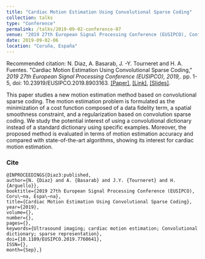 ```yaml
---
title: "Cardiac Motion Estimation Using Convolutional Sparse Coding"
collection: talks
type: "Conference"
permalink: /talks/2019-09-02-conference-07
venue: "2019 27th European Signal Processing Conference (EUSIPCO), Conference Center (PALEXCO)"
date: 2019-09-02-06
location: "Coruña, España"
---
```

Recommended citation: N. Diaz, A. Basarab, J. -Y. Tourneret and H. A. Fuentes. "Cardiac Motion Estimation Using Convolutional Sparse Coding," <i>2019 27th European Signal Processing Conference (EUSIPCO), 2019,</i>. pp. 1-5, doi: 10.23919/EUSIPCO.2019.8903163. [[Paper]](https://nelson10.github.io/files/Conference07.pdf), [[Link]](https://ieeexplore.ieee.org/abstract/document/8903163), [[Slides]](https://nelson10.github.io/files/slides07.pdf).

This paper studies a new motion estimation method based on convolutional sparse coding. The motion estimation problem is formulated as the minimization of a cost function composed of a data fidelity term, a spatial smoothness constraint, and a regularization based on convolution sparse coding. We study the potential interest of using a convolutional dictionary instead of a standard dictionary using specific examples. Moreover, the proposed method is evaluated in terms of motion estimation accuracy and compared with state-of-the-art algorithms, showing its interest for cardiac motion estimation.

### Cite
```
@INPROCEEDINGS{Diaz3:published,
author={N. {Diaz} and A. {Basarab} and J.Y. {Tourneret} and H. {Arguello}},
booktitle={2019 27th European Signal Processing Conference (EUSIPCO), Coru\~na, Espa\~na},
title={Cardiac Motion Estimation Using Convolutional Sparse Coding},
year={2019},
volume={},
number={},
pages={},
keywords={Ultrasound imaging; cardiac motion estimation; Convolutional dictionary; sparse representation},
doi={10.1109/EUSIPCO.2019.7760641},
ISSN={},
month={Sep},}
```
